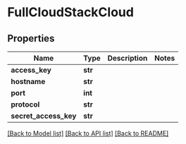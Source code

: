 # FullCloudStackCloud

## Properties
Name | Type | Description | Notes
------------ | ------------- | ------------- | -------------
**access_key** | **str** |  | 
**hostname** | **str** |  | 
**port** | **int** |  | 
**protocol** | **str** |  | 
**secret_access_key** | **str** |  | 

[[Back to Model list]](../README.md#documentation-for-models) [[Back to API list]](../README.md#documentation-for-api-endpoints) [[Back to README]](../README.md)



